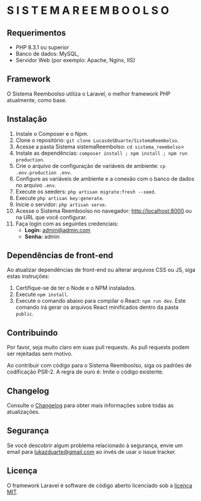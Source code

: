 # S I S T E M A  R E E M B O O L S O

## Requerimentos
- PHP 8.3.1 ou superior
- Banco de dados: MySQL,
- Servidor Web (por exemplo: Apache, Nginx, IIS)

## Framework
O Sistema Reemboolso utiliza o Laravel, o melhor framework PHP atualmente, como base.

## Instalação
1. Instale o Composer e o Npm.
2. Clone o repositório: `git clone LucasdeSDuarte/SistemaReembolso`.
3. Acesse a pasta Sistema sistemaReembolso: `cd sistema_reembolso`>     
4. Instale as dependências: `composer install ; npm install ; npm run production`.
5. Crie o arquivo de configuração de variáveis de ambiente: `cp .env.production .env`.
6. Configure as variáveis de ambiente e a conexão com o banco de dados no arquivo `.env`.
7. Execute os seeders: `php artisan migrate:fresh --seed`.
8. Execute `php artisan key:generate`.
9. Inicie o servidor: `php artisan serve`.
10. Acesse o Sistema Reemboolso no navegador: [http://localhost:8000](http://localhost:8000) ou na URL que você configurar.
11. Faça login com as seguintes credenciais:
    - **Login:** admin@admin.com
    - **Senha:** admin

## Dependências de front-end
Ao atualizar dependências de front-end ou alterar arquivos CSS ou JS, siga estas instruções:

1. Certifique-se de ter o Node e o NPM instalados.
2. Execute `npm install`.
3. Execute o comando abaixo para compilar o React: `npm run dev`.
   Este comando irá gerar os arquivos React minificados dentro da pasta `public`.

## Contribuindo
Por favor, seja muito claro em suas pull requests. As pull requests podem ser rejeitadas sem motivo.

Ao contribuir com código para o Sistema Reemboolso, siga os padrões de codificação PSR-2. A regra de ouro é: Imite o código existente.

## Changelog
Consulte o [Changelog](Changelog) para obter mais informações sobre todas as atualizações.

## Segurança
Se você descobrir algum problema relacionado à segurança, envie um email para lukazduarte@gmail.com ao invés de usar o issue tracker.

## Licença

O framework Laravel é software de código aberto licenciado sob a [licença MIT](https://opensource.org/licenses/MIT).
